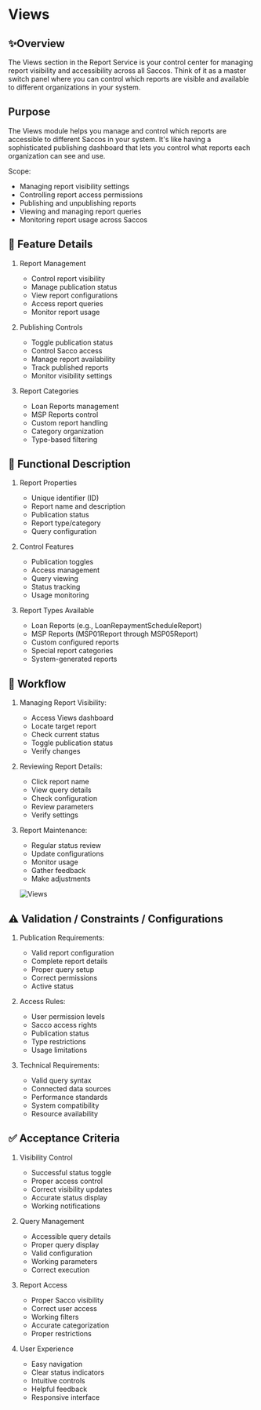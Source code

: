 # Views

## ✨Overview
The Views section in the Report Service is your control center for managing report visibility and accessibility across all Saccos. Think of it as a master switch panel where you can control which reports are visible and available to different organizations in your system.

## Purpose
The Views module helps you manage and control which reports are accessible to different Saccos in your system. It's like having a sophisticated publishing dashboard that lets you control what reports each organization can see and use.

Scope:
- Managing report visibility settings
- Controlling report access permissions
- Publishing and unpublishing reports
- Viewing and managing report queries
- Monitoring report usage across Saccos

## 🧩 Feature Details

1. Report Management
   - Control report visibility
   - Manage publication status
   - View report configurations
   - Access report queries
   - Monitor report usage

2. Publishing Controls
   - Toggle publication status
   - Control Sacco access
   - Manage report availability
   - Track published reports
   - Monitor visibility settings

3. Report Categories
   - Loan Reports management
   - MSP Reports control
   - Custom report handling
   - Category organization
   - Type-based filtering

## 📐 Functional Description

1. Report Properties
   - Unique identifier (ID)
   - Report name and description
   - Publication status
   - Report type/category
   - Query configuration

2. Control Features
   - Publication toggles
   - Access management
   - Query viewing
   - Status tracking
   - Usage monitoring

3. Report Types Available
   - Loan Reports (e.g., LoanRepaymentScheduleReport)
   - MSP Reports (MSP01Report through MSP05Report)
   - Custom configured reports
   - Special report categories
   - System-generated reports

## 🔄 Workflow

1. Managing Report Visibility:
   - Access Views dashboard
   - Locate target report
   - Check current status
   - Toggle publication status
   - Verify changes

2. Reviewing Report Details:
   - Click report name
   - View query details
   - Check configuration
   - Review parameters
   - Verify settings

3. Report Maintenance:
   - Regular status review
   - Update configurations
   - Monitor usage
   - Gather feedback
   - Make adjustments

   ![Views](../../../static/img/Views.png)

## ⚠️ Validation / Constraints / Configurations

1. Publication Requirements:
   - Valid report configuration
   - Complete report details
   - Proper query setup
   - Correct permissions
   - Active status

2. Access Rules:
   - User permission levels
   - Sacco access rights
   - Publication status
   - Type restrictions
   - Usage limitations

3. Technical Requirements:
   - Valid query syntax
   - Connected data sources
   - Performance standards
   - System compatibility
   - Resource availability

## ✅ Acceptance Criteria

1. Visibility Control
   - Successful status toggle
   - Proper access control
   - Correct visibility updates
   - Accurate status display
   - Working notifications

2. Query Management
   - Accessible query details
   - Proper query display
   - Valid configuration
   - Working parameters
   - Correct execution

3. Report Access
   - Proper Sacco visibility
   - Correct user access
   - Working filters
   - Accurate categorization
   - Proper restrictions

4. User Experience
   - Easy navigation
   - Clear status indicators
   - Intuitive controls
   - Helpful feedback
   - Responsive interface